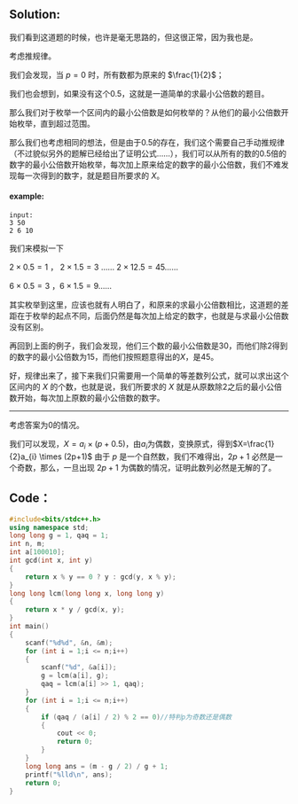 ## Solution:

我们看到这道题的时候，也许是毫无思路的，但这很正常，因为我也是。

考虑推规律。

我们会发现，当 $p=0$ 时，所有数都为原来的 $\frac{1}{2}$；

我们也会想到，如果没有这个0.5，这就是一道简单的求最小公倍数的题目。

那么我们对于枚举一个区间内的最小公倍数是如何枚举的？从他们的最小公倍数开始枚举，直到超过范围。

那么我们也考虑相同的想法，但是由于0.5的存在，我们这个需要自己手动推规律（不过貌似另外的题解已经给出了证明公式……），我们可以从所有的数的0.5倍的数字的最小公倍数开始枚举，每次加上原来给定的数字的最小公倍数，我们不难发现每一次得到的数字，就是题目所要求的 $X$。

#### example:

```
input:
3 50
2 6 10

```

我们来模拟一下

$2 \times 0.5=1$ ， $2\times 1.5=3$ …… $2\times12.5=45$……

$6\times0.5=3$ ，$6\times 1.5=9$……

其实枚举到这里，应该也就有人明白了，和原来的求最小公倍数相比，这道题的差距在于枚举的起点不同，后面仍然是每次加上给定的数字，也就是与求最小公倍数没有区别。

再回到上面的例子，我们会发现，他们三个数的最小公倍数是30，而他们除2得到的数字的最小公倍数为15，而他们按照题意得出的$X$，是45。

好，规律出来了，接下来我们只需要用一个简单的等差数列公式，就可以求出这个区间内的 $X$ 的个数，也就是说，我们所要求的 $X$ 就是从原数除2之后的最小公倍数开始，每次加上原数的最小公倍数的数字。

-----
考虑答案为0的情况。

我们可以发现，$X=a_{i}\times(p+0.5)$，由$a_{i}$为偶数，变换原式，得到$X=\frac{1}{2}a_{i} \times (2p+1)$ 由于 $p$ 是一个自然数，我们不难得出，$2p+1$ 必然是一个奇数，那么，一旦出现 $2p+1$ 为偶数的情况，证明此数列必然是无解的了。

## Code：
```cpp
#include<bits/stdc++.h>
using namespace std;
long long g = 1, qaq = 1;
int n, m;
int a[100010];
int gcd(int x, int y)
{
    return x % y == 0 ? y : gcd(y, x % y);
}
long long lcm(long long x, long long y)
{
    return x * y / gcd(x, y);
}
int main()
{
    scanf("%d%d", &n, &m);
    for (int i = 1;i <= n;i++)
    {
        scanf("%d", &a[i]);
        g = lcm(a[i], g);
        qaq = lcm(a[i] >> 1, qaq);
    }
    for (int i = 1;i <= n;i++)
    {
        if (qaq / (a[i] / 2) % 2 == 0)//特判p为奇数还是偶数
        {
            cout << 0;
            return 0;
        }
    }
    long long ans = (m - g / 2) / g + 1;
    printf("%lld\n", ans);
    return 0;
}
```